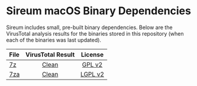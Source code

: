 # Sireum macOS Binary Dependencies

Sireum includes small, pre-built binary dependencies.
Below are the VirusTotal analysis results for the binaries stored in 
this repository (when each of the binaries was last updated).

| File | VirusTotal Result | License |
| :--- | :---: | :---: |
| [7z](https://github.com/sireum/bin-mac/blob/d130abb4c026194bfca8a69a229306e47b14f074/7z.sfx?raw=true) | [Clean](https://www.virustotal.com/gui/url/ca8bbebdd93c1332eab2ac62155b98303381eeaf4b488b5123c1ed9ced968a27/detection) | [GPL v2](https://github.com/sireum/7z-sfx/blob/master/README.txt#L176) |
| [7za](https://github.com/sireum/bin-mac/raw/670b0859ee3eb41faae36fb4897bf175dcccf1d3/7za) | [Clean](https://www.virustotal.com/gui/url/a47f1d9a858cec8c31af25c3281b2dd5d0163eb35db1285d9a3b2f9a94aa87cf/detection) | [LGPL v2](https://www.7-zip.org/license.txt) |
